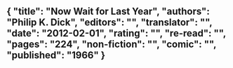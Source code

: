 {
 "title": "Now Wait for Last Year",
 "authors": "Philip K. Dick",
 "editors": "",
 "translator": "",
 "date": "2012-02-01",
 "rating": "",
 "re-read": "",
 "pages": "224",
 "non-fiction": "",
 "comic": "",
 "published": "1966"
}
---

